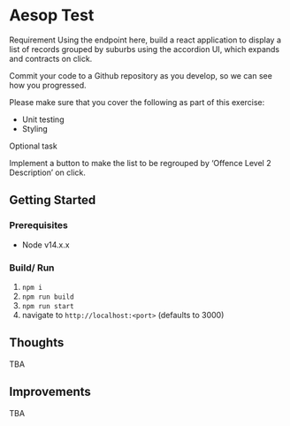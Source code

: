 # Aesop Test

Requirement Using the endpoint here, build a react application to display a list of records grouped by suburbs using the accordion UI, which expands and contracts on click.

Commit your code to a Github repository as you develop, so we can see how you progressed.

Please make sure that you cover the following as part of this exercise:

- Unit testing
- Styling

Optional task

Implement a button to make the list to be regrouped by ‘Offence Level 2 Description’ on click.

## Getting Started

### Prerequisites

- Node v14.x.x

### Build/ Run

1. `npm i`
2. `npm run build`
3. `npm run start`
4. navigate to `http://localhost:<port>` (defaults to 3000)

## Thoughts

TBA

## Improvements

TBA
